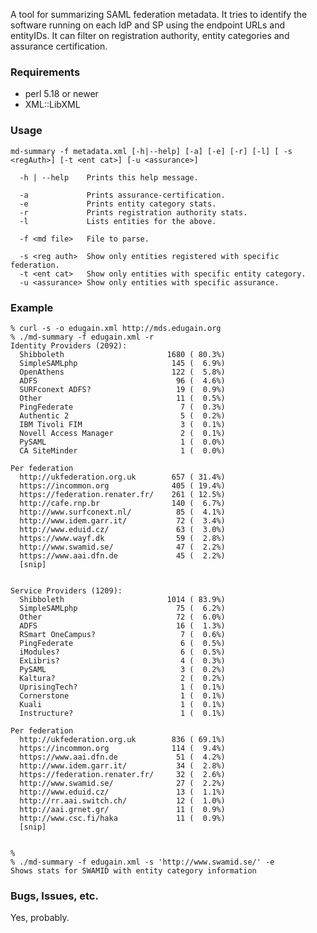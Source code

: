 A tool for summarizing SAML federation metadata. It tries to
identify the software running on each IdP and SP using the endpoint
URLs and entityIDs.
It can filter on registration authority, entity categories and assurance certification.

### Requirements

* perl 5.18 or newer
* XML::LibXML

### Usage

    md-summary -f metadata.xml [-h|--help] [-a] [-e] [-r] [-l] [ -s <regAuth>] [-t <ent cat>] [-u <assurance>]

      -h | --help    Prints this help message.

      -a             Prints assurance-certification.
      -e             Prints entity category stats.
      -r             Prints registration authority stats.
      -l             Lists entities for the above.

      -f <md file>   File to parse.

      -s <reg auth>  Show only entities registered with specific federation.
      -t <ent cat>   Show only entities with specific entity category.
      -u <assurance> Show only entities with specific assurance.


### Example

    % curl -s -o edugain.xml http://mds.edugain.org
    % ./md-summary -f edugain.xml -r
    Identity Providers (2092):
      Shibboleth                       1680 ( 80.3%)
      SimpleSAMLphp                     145 (  6.9%)
      OpenAthens                        122 (  5.8%)
      ADFS                               96 (  4.6%)
      SURFconext ADFS?                   19 (  0.9%)
      Other                              11 (  0.5%)
      PingFederate                        7 (  0.3%)
      Authentic 2                         5 (  0.2%)
      IBM Tivoli FIM                      3 (  0.1%)
      Novell Access Manager               2 (  0.1%)
      PySAML                              1 (  0.0%)
      CA SiteMinder                       1 (  0.0%)

    Per federation
      http://ukfederation.org.uk        657 ( 31.4%)
      https://incommon.org              405 ( 19.4%)
      https://federation.renater.fr/    261 ( 12.5%)
      http://cafe.rnp.br                140 (  6.7%)
      http://www.surfconext.nl/          85 (  4.1%)
      http://www.idem.garr.it/           72 (  3.4%)
      http://www.eduid.cz/               63 (  3.0%)
      https://www.wayf.dk                59 (  2.8%)
      http://www.swamid.se/              47 (  2.2%)
      https://www.aai.dfn.de             45 (  2.2%)
      [snip]


    Service Providers (1209):
      Shibboleth                       1014 ( 83.9%)
      SimpleSAMLphp                      75 (  6.2%)
      Other                              72 (  6.0%)
      ADFS                               16 (  1.3%)
      RSmart OneCampus?                   7 (  0.6%)
      PingFederate                        6 (  0.5%)
      iModules?                           6 (  0.5%)
      ExLibris?                           4 (  0.3%)
      PySAML                              3 (  0.2%)
      Kaltura?                            2 (  0.2%)
      UprisingTech?                       1 (  0.1%)
      Cornerstone                         1 (  0.1%)
      Kuali                               1 (  0.1%)
      Instructure?                        1 (  0.1%)

    Per federation
      http://ukfederation.org.uk        836 ( 69.1%)
      https://incommon.org              114 (  9.4%)
      https://www.aai.dfn.de             51 (  4.2%)
      http://www.idem.garr.it/           34 (  2.8%)
      https://federation.renater.fr/     32 (  2.6%)
      http://www.swamid.se/              27 (  2.2%)
      http://www.eduid.cz/               13 (  1.1%)
      http://rr.aai.switch.ch/           12 (  1.0%)
      http://aai.grnet.gr/               11 (  0.9%)
      http://www.csc.fi/haka             11 (  0.9%)
      [snip]


    %
    % ./md-summary -f edugain.xml -s 'http://www.swamid.se/' -e
    Shows stats for SWAMID with entity category information

### Bugs, Issues, etc.

Yes, probably.
